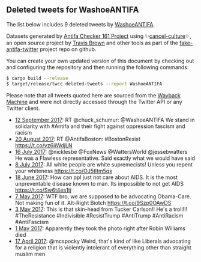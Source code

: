 ## Deleted tweets for WashoeANTIFA

The list below includes 9 deleted tweets by
[WashoeANTIFA](https://twitter.com/WashoeANTIFA).



Datasets generated by [Antifa Checker 161 Project](https://twitter.com/antifacheck161) using ✨[cancel-culture](https://github.com/travisbrown/cancel-culture)✨, an open source project by 
[Travis Brown](https://twitter.com/travisbrown) and other tools as part of the 
[fake-antifa-twitter](https://github.com/antifacheck161/fake-antifa-twitter) project repo on github.

You can create your own updated version of this document by checking out and configuring the
repository and then running the following commands:

```bash
$ cargo build --release
$ target/release/twcc deleted-tweets --report WashoeANTIFA
```

Please note that all tweets quoted here are sourced from the
[Wayback Machine](https://web.archive.org) and were not directly accessed through the Twitter API or
any Twitter client.

* [12 September 2017](https://web.archive.org/web/20170912051721/https://twitter.com/WashoeANTIFA/status/907473183611133952): RT @chuck_schumur: @WashoeANTIFA We stand in solidarity with #Antifa and their fight against oppression fascism and racism <!--907473183611133952-->
* [20 August 2017](https://web.archive.org/web/20170820044507/https://twitter.com/WashoeANTIFA/status/899130150897434625): RT @AntifaBoston: #BostonResist https://t.co/vz6iiWdjLN <!--899130150897434625-->
* [16 July 2017](https://web.archive.org/web/20170716034549/https://twitter.com/WashoeANTIFA/status/886431652288778240): @nicklesbe @FoxNews @WattersWorld @jessebwatters He was a Flawless representative. Said exactly what we would have said <!--886431652288778240-->
* [ 8 July 2017](https://web.archive.org/web/20170708193004/https://twitter.com/WashoeANTIFA/status/883770177623474177): All white people are white supremecists! Unless you repent your whiteness https://t.co/OJ5tltm5qx <!--883770177623474177-->
* [18 June 2017](https://web.archive.org/web/20170618180150/https://twitter.com/WashoeANTIFA/status/876500215666163713): How can ppl just not care about AIDS. It is the most unpreventable disease known to man. Its impossible to not get AIDS https://t.co/Sw6t4es1tj <!--876500215666163713-->
* [ 7 May 2017](https://web.archive.org/web/20170507191047/https://twitter.com/WashoeANTIFA/status/861297277163274240): WTF bro, we are supposed to be advocating Obama-Care. Not making fun of it. Alt-Right Biotch https://t.co/9Szp0OAwDS <!--861297277163274240-->
* [ 3 May 2017](https://web.archive.org/web/20170616164228/https://twitter.com/washoeantifa/status/859916040045711360?lang=en-gb): This is that skin-head from Tucker Carlson!! He's a troll!!!  #TheResistance   #Indivisible   #ResistTrump   #AntiTrump   #AntiRacism   #AntiFascism <!--859916040045711360-->
* [ 1 May 2017](https://web.archive.org/web/20170501191432/https://twitter.com/WashoeANTIFA/status/859123893692276736): Apparently they took the photo right after Robin Williams died <!--859123893692276736-->
* [17 April 2017](https://web.archive.org/web/20170417054903/https://twitter.com/WashoeANTIFA/status/853847757060136960): @mcspocky Weird, that's kind of like Liberals advocating for a religion that is violently intolerant of everything other than straight muslim men <!--853847757060136960-->
